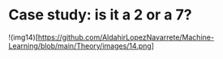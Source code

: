 # Case study: is it a 2 or a 7?
!(img14)[https://github.com/AldahirLopezNavarrete/Machine-Learning/blob/main/Theory/images/14.png]
